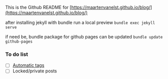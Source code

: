 This is the Github README for [https://maartenvanelst.github.io/blog/](https://maartenvanelst.github.io/blog/)

after installing jekyll with bundle run a local preview
`bundle exec jekyll serve`

if need be, bundle package for github pages can be updated
`bundle update github-pages`

### To do list
- [ ] [Automatic tags](http://www.jasonemiller.org/2020/12/23/tagging-posts-in-jekyll-minima.html)
- [ ] Locked/private posts